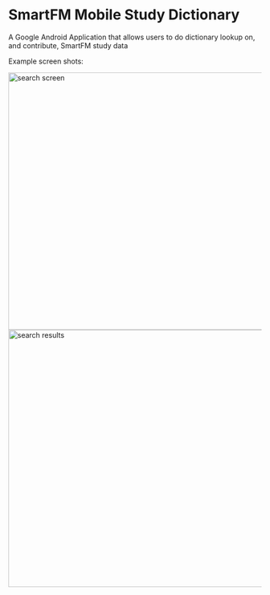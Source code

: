 # SmartFM Mobile Study Dictionary
A Google Android Application that allows users to do dictionary lookup on, and contribute, SmartFM study data

Example screen shots:

<img src="https://dl.dropbox.com/s/pjojav2qzsglqzd/smartfm2.jpeg?dl=0" align="left" height="512px" alt="search screen" >

<img src="https://dl.dropbox.com/s/kpfug34dormqwii/smartfm1.jpeg?dl=0" align="left" height="512px" alt="search results" >



